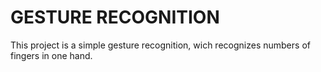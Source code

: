 # GESTURE RECOGNITION

This project is a simple gesture recognition, wich recognizes numbers of fingers in one hand.
